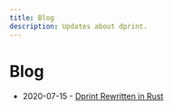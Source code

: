 ```yaml
---
title: Blog
description: Updates about dprint.
---
```


# Blog

- 2020-07-15 - [Dprint Rewritten in Rust](/blog/dprint-rewritten-in-rust)

